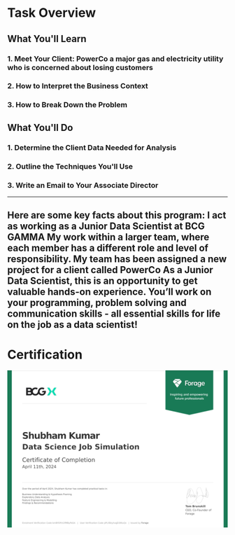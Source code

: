 # Task Overview

## What You'll Learn
### 1. Meet Your Client: PowerCo a major gas and electricity utility who is concerned about losing customers
### 2. How to Interpret the Business Context
### 3. How to Break Down the Problem

## What You'll Do

### 1. Determine the Client Data Needed for Analysis
### 2. Outline the Techniques You'll Use
### 3. Write an Email to Your Associate Director
---
Here are some key facts about this program: I act as working as a Junior Data Scientist at BCG GAMMA
My work within a larger team, where each member has a different role and level of responsibility.
My team has been assigned a new project for a client called PowerCo
As a Junior Data Scientist, this is an opportunity to get valuable hands-on experience. You’ll work on your programming, problem solving and communication skills - all essential skills for life on the job as a data scientist!
---
# Certification
![certificate](https://github.com/shubh4mk/BCG-X/blob/main/certificate.png)

